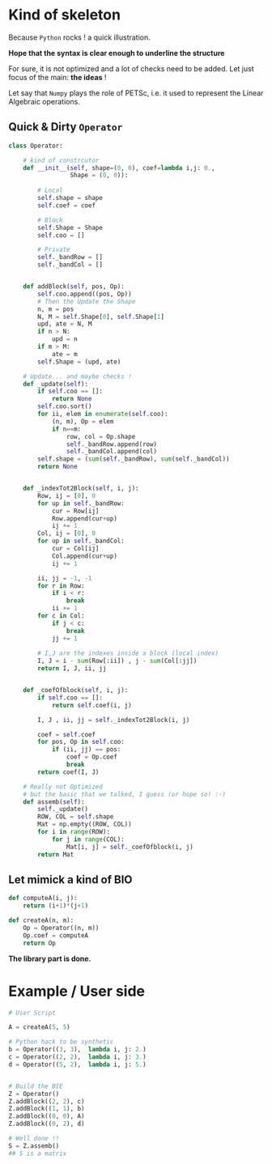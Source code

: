 
Kind of skeleton
================

Because `Python` rocks !
a quick illustration.

**Hope that the syntax is clear enough to underline the structure**


For sure, it is not optimized and a lot of checks need to be added.
Let just focus of the main: **the ideas** !

Let say that `Numpy` plays the role of PETSc, i.e. it used to
represent the Linear Algebraic operations.

Quick &amp; Dirty `Operator`
---------------------------

~~~python
class Operator:

    # kind of constrcutor
    def __init__(self, shape=(0, 0), coef=lambda i,j: 0.,
                 Shape = (0, 0)):
        
        # Local
        self.shape = shape
        self.coef = coef

        # Block
        self.Shape = Shape
        self.coo = []

        # Private
        self._bandRow = []
        self._bandCol = []


    def addBlock(self, pos, Op):
        self.coo.append((pos, Op))
        # Then the Update the Shape
        n, m = pos
        N, M = self.Shape[0], self.Shape[1]
        upd, ate = N, M
        if n > N:
            upd = n
        if m > M:
            ate = m
        self.Shape = (upd, ate)

    # Update... and maybe checks !
    def _update(self):
        if self.coo == []:
            return None
        self.coo.sort()
        for ii, elem in enumerate(self.coo):
            (n, m), Op = elem
            if n==m:
                row, col = Op.shape
                self._bandRow.append(row)
                self._bandCol.append(col)
        self.shape = (sum(self._bandRow), sum(self._bandCol))
        return None


    def _indexTot2Block(self, i, j):
        Row, ij = [0], 0
        for up in self._bandRow:
            cur = Row[ij]
            Row.append(cur+up)
            ij += 1
        Col, ij = [0], 0
        for up in self._bandCol:
            cur = Col[ij]
            Col.append(cur+up)
            ij += 1

        ii, jj = -1, -1
        for r in Row:
            if i < r:
                break
            ii += 1
        for c in Col:
            if j < c:
                break
            jj += 1
            
        # I,J are the indexes inside a block (local index)
        I, J = i - sum(Row[:ii]) , j - sum(Col[:jj])
        return I, J, ii, jj


    def _coefOfblock(self, i, j):
        if self.coo == []:
            return self.coef(i, j)

        I, J , ii, jj = self._indexTot2Block(i, j)

        coef = self.coef
        for pos, Op in self.coo:
            if (ii, jj) == pos:
                coef = Op.coef
                break
        return coef(I, J)

    # Really not Optimized
    # but the basic that we talked, I guess (or hope so! :-)
    def assemb(self):
        self._update()
        ROW, COL = self.shape
        Mat = np.empty((ROW, COL))
        for i in range(ROW):                
            for j in range(COL):
                Mat[i, j] = self._coefOfblock(i, j)
        return Mat
~~~



Let mimick a kind of BIO
------------------------

~~~python
def computeA(i, j):
    return (i+1)*(j+1)

def createA(n, m):
    Op = Operator((n, m))
    Op.coef = computeA
    return Op
~~~

**The library part is done.**


Example / User side
===================

~~~python
# User Script

A = createA(5, 5)

# Python hack to be synthetic
b = Operator((3, 3),  lambda i, j: 2.)
c = Operator((2, 2),  lambda i, j: 3.)
d = Operator((5, 2),  lambda i, j: 5.)


# Build the BIE
Z = Operator()
Z.addBlock((2, 2), c)
Z.addBlock((1, 1), b)
Z.addBlock((0, 0), A)
Z.addBlock((0, 2), d)

# Well done !!
S = Z.assemb()
## S is a matrix 
~~~
